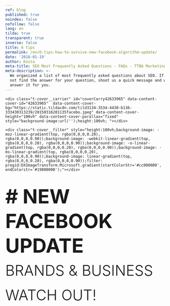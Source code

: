 ```yaml
---
ref: blog
published: true
noindex: false
nofollow: false
lang: en
tilda: true
transparent: true
inverse: false
title: 6 tips
permalink: /en/6-tips-how-to-survive-new-facebook-algorithm-update/
date: '2018-01-19'
author: Kosta
meta-title: SEO Most Frequently Asked Questions - FAQs - TTBA Marketing Blog
meta-description: >-
  We organized a list of most frequently asked questions about SEO. If you did
  not find the answer for your question, shoot us a quick message and we will
  answer it for you.
---
```

<!--allrecords-->
<div id="allrecords" class="t-records" data-hook="blocks-collection-content-node" data-tilda-project-id="56887" data-tilda-page-id="2180292"  data-tilda-formskey="3456bc1d42b6e0b4ba4a29862ed779d7"  >

<div id="rec42633965" class="r t-rec" style=" " data-animationappear="off" data-record-type="274"   >
<!-- t255 -->
<!-- cover -->
	




<div class="t-cover" id="recorddiv42633965" bgimgfield="img" style="height:100vh; background-image:url('https://static.tildacdn.com/tild3134-3534-4430-b136-333430313239/-/resize/20x/20150316201135facebo.jpeg');" >

	<div class="t-cover__carrier" id="coverCarry42633965" data-content-cover-id="42633965"  data-content-cover-bg="https://static.tildacdn.com/tild3134-3534-4430-b136-333430313239/20150316201135facebo.jpeg" data-content-cover-height="100vh" data-content-cover-parallax="fixed"        style="background-image:url('');height:100vh; "></div>
      
    <div class="t-cover__filter" style="height:100vh;background-image: -moz-linear-gradient(top, rgba(0,0,0,0.20), rgba(0,0,0,0.90));background-image: -webkit-linear-gradient(top, rgba(0,0,0,0.20), rgba(0,0,0,0.90));background-image: -o-linear-gradient(top, rgba(0,0,0,0.20), rgba(0,0,0,0.90));background-image: -ms-linear-gradient(top, rgba(0,0,0,0.20), rgba(0,0,0,0.90));background-image: linear-gradient(top, rgba(0,0,0,0.20), rgba(0,0,0,0.90));filter: progid:DXImageTransform.Microsoft.gradient(startColorStr='#cc000000', endColorstr='#19000000');"></div>
  <div class="t255">
  <div class="t-container">
    <div class="t-width t-width_10 t255__mainblock">
        <div class="t-cover__wrapper t-valign_middle" style="height:100vh;"> 
          <div class="t255__wrapper" data-hook-content="covercontent">
                        <h1 class="t255__title t-title t-title_sm t-uppercase t-animate" data-animate-style="fadeinup" data-animate-group="yes" data-animate-order="1" style="text-transform:uppercase;" field="title"><div style="font-size:72px;line-height:78px;" data-customstyle="yes"><span style="font-size: 62px;"><span data-redactor-style="font-weight: 700;" style="font-weight: 700;"># new facebook update<br /></span></span><span style="font-size: 46px;"><span style="font-weight: 300;" data-redactor-style="font-weight: 300;">Brands &amp; business watch out!</span></span></div></h1>            <span class="space"></span>
          </div>
        </div>
        <div class="t255__userblock">
          <div class="t255__userblock-img t-bgimg t-animate" data-animate-style="fadeinup" data-animate-group="yes" data-animate-order="3" data-animate-delay="0.3" imgfield="img2" data-original="https://static.tildacdn.com/tild3266-6464-4637-b136-613030376236/TTBAGroupTeamKosta.jpg" style="background-image: url('https://static.tildacdn.com/tild3266-6464-4637-b136-613030376236/-/resize/20x/TTBAGroupTeamKosta.jpg');"></div>          <div class="t255__userblock-descr t-descr t-descr_xxs t-animate" data-animate-style="fadeinup" data-animate-group="yes" data-animate-order="4" data-animate-delay="0.3" field="title2">By <strong>Konstantin Kostychuk</strong><strong><br />Founder &amp; CEO at TTBA Group</strong><strong></strong></div>          <div class="t255__userblock-date t-descr t-descr_xxs t-animate" data-animate-style="fadeinup" data-animate-group="yes" data-animate-order="5" data-animate-delay="0.3" field="descr2">on January 19th, 2018</div>        </div>
    </div>
  </div>
  </div>
  

</div>
    
</div>


<div id="rec42633966" class="r t-rec t-rec_pt_0 t-rec_pb_0" style="padding-top:0px;padding-bottom:0px; " data-animationappear="off" data-record-type="449"   >

<!-- T381 -->
<div id="nav42633966marker"></div>
<div id="nav42633966" class="t449   " data-navmarker="nav42633966marker" data-appearoffset="" data-hideoffset="">
    <div class="t449__wrapper ">
      <script type="text/javascript" src="//yastatic.net/share2/share.js" charset="utf-8"></script>
      <div class="t449__share_buttons ya-share2" data-direction="vertical" data-yashareL10n="en" data-services="facebook,twitter"></div>         
    </div>
</div>

</div>


<div id="rec42633967" class="r t-rec t-rec_pt_45 t-rec_pb_30" style="padding-top:45px;padding-bottom:30px;background-color:#ededed; "  data-record-type="127"   data-bg-color="#ededed">
<!-- T119 -->
<div class="t119">
	<div class="t-container ">
	  	<div class="t-col t-col_8 t-prefix_2">
			<div class="t119__preface t-descr t-opacity_70" style="opacity:0.70;" field="text"><div style="font-size:30px;text-align:left;" data-customstyle="yes"><strong></strong><strong></strong><strong></strong><strong>Yes!</strong> Facebook is making headlines again this week!<br /><br />This time it's not because of a revenge porn lawsuit in Ireland or for selling advertising space to Russia. <br /><br /> This time it's between Facebook and business owners. <br /></div></div>
		</div>
	</div>
</div>
</div>


<div id="rec42633968" class="r t-rec t-rec_pt_90 t-rec_pb_75" style="padding-top:90px;padding-bottom:75px; "  data-record-type="223"   >
<!-- T195 -->
<div class="t195">
  <div class="t-container">
                
      <div class="t-col t-col_5 t-prefix_1">
        <div class="t195__text t-text t-text_md t-animate" data-animate-style="fadeinleft" data-animate-group="yes" data-animate-order="1" field="text"><div style="font-size:18px;" data-customstyle="yes">In an announcement made in a Newsroom post by the VP of News Feed Adam Mosseri as well as a Facebook post by Mark Zuckerberg, Facebook users will now <u><strong data-redactor-tag="strong">"see less content from businesses, brands, and media"</strong></u>. Instead, the algorithm will now <strong>"</strong><strong>prioritize posts that spark conversations and meaningful interactions between people"</strong> and by people they mean friends and family. <br /><br /> <span style="font-size: 26px;">As this announcement was made public, Mark's net worth took a $3.3-billion-dollar hit. </span><strong></strong><br /></div></div>
      </div>
          <div class="t-col t-col_6  t195__imgsection" itemscope itemtype="http://schema.org/ImageObject"><meta itemprop="image" content="https://static.tildacdn.com/tild3062-3066-4338-b639-396436643666/zuckerberg.jpg">        <img class="t195__img t-img t-animate" data-animate-style="fadeinright" data-animate-group="yes" data-animate-order="2" data-animate-delay="0.5" data-tu-max-width="1200" data-tu-max-height="1200" src="https://static.tildacdn.com/tild3062-3066-4338-b639-396436643666/-/empty/zuckerberg.jpg" data-original="https://static.tildacdn.com/tild3062-3066-4338-b639-396436643666/zuckerberg.jpg" imgfield="img"   /><br />        <div class="t195__sectitle t-descr" field="imgtitle" itemprop="name"></div>
        <div class="t195__secdescr t-descr" field="imgdescr" itemprop="description"></div>
      </div>
      </div>
</div>
</div>


<div id="rec42633969" class="r t-rec t-rec_pt_0 t-rec_pb_30" style="padding-top:0px;padding-bottom:30px; "  data-record-type="30"   >
<!-- T015 -->
<div class="t015">
  <div class="t-container t-align_center">
    <div class="t-col t-col_10 t-prefix_1">
            <div class="t015__title t-title t-title_lg" field="title" style=""> Why? <br /></div>      <div class="t015__descr t-descr t-descr_xl" field="descr" style="">Because this decision will <u>reduce the time that users spend on Facebook</u>. That's a 180 degree turn from all of Facebook's previous efforts to keep people at their screens, including that nifty auto-play feature on all your newsfeed videos.<br /></div>    </div>
  </div>
</div>
</div>


<div id="rec42633970" class="r t-rec t-rec_pt_60 t-rec_pb_60" style="padding-top:60px;padding-bottom:60px; "  data-record-type="106"   >
<!-- T004 -->
<div class="t004">
	<div class="t-container ">
	  	<div class="t-col t-col_8 t-prefix_2">
			<div field="text" class="t-text t-text_md  "><div style="text-align:left;" data-customstyle="yes"><span style="font-size: 40px;">## So how does this impact business?</span> <br /><br /> <strong>1. </strong>This update will <strong>not affect the ad algorithm</strong> (for now) but organic reach will take a nose dive for pages that do not have engaging content. <br /><br /> <strong>2. </strong>Since the organic reach will decrease, brands will turn to advertising to get their content in front of their audience. The result? <strong>Higher cost-per-impression</strong> and cost-per-click!<br /><br /> <strong>3. </strong>As ad space is running low, the price of ads are increasing and organic reach is about to hit an all-time low, <strong>Influencers</strong> are the ones that have the most to win from this. <br /><br /><strong><span data-redactor-tag="span" style="font-size: 26px;">WHY?</span></strong><br /><br /> Because they have a <strong>loyal following</strong> that continuously, in large numbers, engage and react with their content. After this Facebook update, pages with that type of audience behaviour will rise and pages with <strong>stale content will suffer</strong>. <br /></div></div>
		</div>
	</div>
</div>
</div>


<div id="rec42633971" class="r t-rec t-rec_pt_0 t-rec_pb_0" style="padding-top:0px;padding-bottom:0px; "  data-record-type="179"   >
<!-- cover -->
	




<div class="t-cover" id="recorddiv42633971" bgimgfield="img" style="height:90vh; background-image:url('https://static.tildacdn.com/tild6364-3361-4166-a235-396532396163/-/resize/20x/androidpitfacebookme.JPG');" >

	<div class="t-cover__carrier" id="coverCarry42633971" data-content-cover-id="42633971"  data-content-cover-bg="https://static.tildacdn.com/tild6364-3361-4166-a235-396532396163/androidpitfacebookme.JPG" data-content-cover-height="90vh" data-content-cover-parallax="fixed"        style="background-image:url('');height:90vh; "></div>
      
    <div class="t-cover__filter" style="height:90vh;background-image: -moz-linear-gradient(top, rgba(0,0,0,0.70), rgba(0,0,0,0.60));background-image: -webkit-linear-gradient(top, rgba(0,0,0,0.70), rgba(0,0,0,0.60));background-image: -o-linear-gradient(top, rgba(0,0,0,0.70), rgba(0,0,0,0.60));background-image: -ms-linear-gradient(top, rgba(0,0,0,0.70), rgba(0,0,0,0.60));background-image: linear-gradient(top, rgba(0,0,0,0.70), rgba(0,0,0,0.60));filter: progid:DXImageTransform.Microsoft.gradient(startColorStr='#4c000000', endColorstr='#66000000');"></div>

<!-- T164 -->
<div class="t164">
	<div class="t-container">
		<div class="t-cover__wrapper t-valign_middle" style="height:90vh;">      
          <div class="t-col t-col_8 t-prefix_2 t-align_left">
            <div data-hook-content="covercontent">
            <div class="t164__wrapper">
	          	          	          <div class="t164__descr t-descr t-descr_xxxl" field="descr"><div style="font-size:42px;" data-customstyle="yes">## What can you do about it? <br /></div></div>	          <div class="t164__text t-text t-text_md" field="text"><div style="font-size:18px;" data-customstyle="yes"> Marketers &amp; brands will have to step-up their marketing game (again). <br /><br /><br /> <strong>1. Research your target audience.</strong> Understanding what makes them tick and delivering valuable and engaging content have never been more important. <br /><br /> <strong>2. Use Live video.</strong> They are totalling 6 times more interactions than non-Live videos. Start using them! It's probably the easiest and quickest way to get higher engagement on your page. <br /><br /> <strong>3. Get good at Facebook Advertising.</strong> It's about to get more competitive, costlier and also the only way that you can guarantee that your message gets to your audience. <br /><br /> <strong>4. Build your Facebook Messenger subscribers list.</strong> This should be a focus. If you are not familiar with what that is, Google "ManyChat", create your free account and start poking around. You'll thank me later. <br /><br /> <strong>5. Facebook Groups is the new Live Video.</strong> Facebook is putting a lot of effort in getting brands and people to use Groups. These are mini-communities of people that share an interest in a brand, a celebrity or a hobby. <br /><br /> <strong>6. Stop click or engagement baiting.</strong> Posts that say "Like this for yes, comment for no", will gradually stop working and pages that use these tactics will see a decrease in their organic reach. <br /><br /></div></div>            </div>
            </div>
          </div>
		</div>
	</div>
</div>

  

</div>
    
</div>


<div id="rec42638266" class="r t-rec t-rec_pt_90 t-rec_pb_90" style="padding-top:90px;padding-bottom:90px;background-color:#f5f5f5; " data-animationappear="off" data-record-type="409"   data-bg-color="#f5f5f5">
<!-- t409 -->

<div class="t409">
  <div class="t-container">
            <div class="t409__textwrapper t409__flexcolumn t-col t-col_5 t-prefix_1 t-align_left t409__valign_middle">
      <div class="t409__uptitle t-uptitle t-uptitle_md" field="subtitle">closing remarks<br /></div>      <div class="t409__title t-heading t-heading_lg" field="title">So what now?</div>      <div class="t409__descr t-descr t-descr_sm" field="descr">At the end of the day, this new update, like all the ones before, will thin the heard of marketers fighting for business' budgets and brands that aren't committed to social media marketing. The weak and the sloppy will make space for the creative and versatile. <br /><br />The client, the user and the consumer have been <a href="https://ttbagroup.com/en/no-power-salespeople/" target="_blank" style="">calling the shots</a> for a while now. With this new update, Facebook is showing everyone that they too are at the mercy of their users.<br /><br /> One thing's for sure is that all businesses will need to rethink their Facebook strategy in 2018 <br /></div>          
    </div>
        <div class="t409__imgwrapper t409__flexcolumn t-col t-col_1 ">
      <img class="t409__img t-img" src="https://static.tildacdn.com/tild6539-6364-4738-a564-643864383437/-/empty/laptop.png" data-original="https://static.tildacdn.com/tild6539-6364-4738-a564-643864383437/laptop.png" style="max-height: 550px;" imgfield="img"/>    </div>
          </div>
</div>

</div>


<div id="rec42638943" class="r t-rec t-rec_pt_45 t-rec_pb_45" style="padding-top:45px;padding-bottom:45px; "  data-record-type="127"   >
<!-- T119 -->
<div class="t119">
	<div class="t-container ">
	  	<div class="t-col t-col_8 t-prefix_2">
			<div class="t119__preface t-descr t-opacity_70" style="opacity:0.70;" field="text"><div style="text-align:left;" data-customstyle="yes">To put it into Mark's words, research shows that "when we use social media to connect with people we care about, it can be good for our well-being." After many years of bringing us closer to our screens, with this update, Facebook is telling us that our health and well-being is at their heart. &lt;3<br /><br /> But I do wonder if this announcement had anything to do with the hearing next week where "<strong>Congress is going to grill Alphabet, Facebook and Twitter again — this time for terrorist content on their sites</strong>" ;)</div></div>
		</div>
	</div>
</div>
</div>


<div id="rec42633972" class="r t-rec t-rec_pt_60 t-rec_pb_15" style="padding-top:60px;padding-bottom:15px;background-color:#ffffff; "  data-record-type="184"   data-bg-color="#ffffff">
<!-- T169 -->
<div class="t169">
  <div class="t-container_100">
    <div class="t-row">
      <div class="t-col_100">
        <div class="t169__text t-title" field="text"><div style="font-size:30px;line-height:40px;text-align:center;color:#444444;" data-customstyle="yes"><span style="font-weight: 300;">I hope you found this article helpful. If you have any questions, comments or rants, <br />feel free to drop me a line at <span style="color: rgb(104, 97, 238);">kosta@ttbagroup.com</span> <br /> <br />Good luck! </span><br /></div></div>
      </div>
    </div>
  </div>
</div>
</div>


<div id="rec42633973" class="r t-rec" style=" " data-animationappear="off" data-record-type="330"   >

<style>
#rec42633973 input::-webkit-input-placeholder {color:#000000; opacity: 0.5;}
#rec42633973 input::-moz-placeholder          {color:#000000; opacity: 0.5;}
#rec42633973 input:-moz-placeholder           {color:#000000; opacity: 0.5;}
#rec42633973 input:-ms-input-placeholder      {color:#000000; opacity: 0.5;}          
#rec42633973 textarea::-webkit-input-placeholder {color:#000000; opacity: 0.5;}
#rec42633973 textarea::-moz-placeholder          {color:#000000; opacity: 0.5;}
#rec42633973 textarea:-moz-placeholder           {color:#000000; opacity: 0.5;}
#rec42633973 textarea:-ms-input-placeholder      {color:#000000; opacity: 0.5;}                    
</style>
<div class="t330">
  <div class="t-popup" data-tooltip-hook="#GrowMyBusiness" >
    <div class="t-popup__close">
      <div class="t-popup__close-wrapper">
      <svg class="t-popup__close-icon" width="23px" height="23px" viewBox="0 0 23 23" version="1.1" xmlns="http://www.w3.org/2000/svg" xmlns:xlink="http://www.w3.org/1999/xlink">
        <g stroke="none" stroke-width="1" fill="#fff" fill-rule="evenodd">
          <rect transform="translate(11.313708, 11.313708) rotate(-45.000000) translate(-11.313708, -11.313708) " x="10.3137085" y="-3.6862915" width="2" height="30"></rect>
          <rect transform="translate(11.313708, 11.313708) rotate(-315.000000) translate(-11.313708, -11.313708) " x="10.3137085" y="-3.6862915" width="2" height="30"></rect>
        </g>
      </svg>
      </div>  
    </div>
    <div class="t-popup__container t-width t-width_6">
        <img class="t330__img t-img" src="https://static.tildacdn.com/tild6632-6531-4531-a564-626639616530/-/empty/ttba_moto.jpg" data-original="https://static.tildacdn.com/tild6632-6531-4531-a564-626639616530/ttba_moto.jpg" imgfield="img" >        <div class="t330__wrapper t-align_center" style=";">
          <div class="t330__title t-title t-title_xxs"><div style="font-size:16px;" data-customstyle="yes"><span style="font-weight: 400;">We always respond in less than 4 hours.<br /><br /></span></div></div>                    <form id="form42633973" name='form42633973' role="form" action='https://forms.tildacdn.com/procces/' method='POST' data-formactiontype="2" data-inputbox=".t330__blockinput"  data-success-url="https://ttbagroup.com/en/request-submitted" class="js-form-proccess " data-tilda-captchakey="">                                        
                                                                  <input type="hidden" name="formservices[]" value="67787a8c45c4f24353fc05cdd55eaa8d" class="js-formaction-services">
                                                      
                                                                                  <div>
                          <div class="js-successbox t330__blockinput-success t-text t-text_xs" style="display:none;">
                                                            Thank You! Your request has been submitted.
                                                      </div>                
                        </div>
                        <div class="t330__input-wrapper">
                                                                              <div class="t330__blockinput">
                              <input type="text" name="email" class="t330__input t-input js-tilda-rule " value="" placeholder="Your Name"  onfocus="this.placeholder = ''" onblur="this.placeholder = 'Your Name'" data-tilda-req="1" data-tilda-rule="email" style="color:#000000; border:1px solid #c9c9c9; background-color:#ffffff; border-radius: 5px; -moz-border-radius: 5px; -webkit-border-radius: 5px;">
                          </div>
                                                                                                        <div class="t330__blockinput">
                              <input type="text" name="name" class="t330__input t-input js-tilda-rule " value="" placeholder="Your Email"  onfocus="this.placeholder = ''" onblur="this.placeholder = 'Your Email'" data-tilda-req="1" data-tilda-rule="none" style="color:#000000; border:1px solid #c9c9c9; background-color:#ffffff; border-radius: 5px; -moz-border-radius: 5px; -webkit-border-radius: 5px;">
                          </div>                
                                                                                                        <div class="t330__blockinput">
                              <input type="text" name="phone" class="t330__input t-input js-tilda-rule " value="" placeholder="Your Phone Number"  onfocus="this.placeholder = ''" onblur="this.placeholder = 'Your Phone Number'" data-tilda-req="1" data-tilda-rule="phone" style="color:#000000; border:1px solid #c9c9c9; background-color:#ffffff; border-radius: 5px; -moz-border-radius: 5px; -webkit-border-radius: 5px;">
                          </div>                                
                                                      
                          
                                                      
                                                                              <div class="t330__blockinput">
                              <textarea name="Whatdoyouwanttodiscuss" class="t330__input t-input js-tilda-rule " placeholder="What do you want to discuss?"  onfocus="this.placeholder = ''" onblur="this.placeholder = 'What do you want to discuss?'"  style="color:#000000; border:1px solid #c9c9c9; background-color:#ffffff; border-radius: 5px; -moz-border-radius: 5px; -webkit-border-radius: 5px;height:68px" rows="2"></textarea>
                          </div>
                                                    <div class="js-errorbox-all t330__blockinput-errorbox" style="display:none;">
                              <div class="t330__blockinput-errors-text t-text t-text_xs">
                                  <p class="t330__blockinput-errors-item js-rule-error js-rule-error-all"></p>
                        		<p class="t330__blockinput-errors-item js-rule-error js-rule-error-req">Required field</p>
                        		<p class="t330__blockinput-errors-item js-rule-error js-rule-error-email">Please correct e-mail address</p>
                        		<p class="t330__blockinput-errors-item js-rule-error js-rule-error-name">Name Wrong. Correct please</p>
                        		<p class="t330__blockinput-errors-item js-rule-error js-rule-error-phone">Please correct phone number</p>
                        		<p class="t330__blockinput-errors-item js-rule-error js-rule-error-string">Please enter letter, number or punctuation symbols.</p>
                              </div>
                          </div>
                            
                          <div class="t330__blockbutton">
                              <button type="submit" class="t330__submit t-submit" style="color:#ffffff;background-color:#ed4b3a;border-radius:5px; -moz-border-radius:5px; -webkit-border-radius:5px;">SEND</button>                          </div>
                         </div> 
          </form>                          
        </div>
      </div>
    </div>
</div>
                            
<style>
@media screen and (max-width: 560px) {
  #rec42633973 .t-popup__container {
    background-color: #fff !important;
  }
}
</style>                            

<script type="text/javascript">
$(document).ready(function(){
  setTimeout(function(){
    t330_initPopup('42633973');
  }, 500);
});
</script>  

                          
</div>


<div id="rec42633974" class="r t-rec t-rec_pt_45 t-rec_pb_45" style="padding-top:45px;padding-bottom:45px; "  data-record-type="132"   >
<div class="t-container_100">
	<div style="position: relative; right: 50%; float: right;">
		<div style="position: relative; z-index: 1; right: -50%;">
			<div style="display: table;">
			<div style="display:table-row; width:auto; clear:both;">
			
						<div id="fb-root"></div>
			
			<script>(function(d, s, id) {
			  var js, fjs = d.getElementsByTagName(s)[0];
			  if (d.getElementById(id)) return;
			  js = d.createElement(s); js.id = id;
			  js.src = "//connect.facebook.net/en_En/sdk.js#xfbml=1&appId=257953674358265&version=v2.0";
			  fjs.parentNode.insertBefore(js, fjs);
			}(document, 'script', 'facebook-jssdk'));</script>
						
						
						<div style="border:0px solid;height:25px; float:left; display:table-column; padding-left:10px; padding-top:4px;">
			<div class="fb-like" data-layout="button_count" data-action="like" data-show-faces="false" data-share="false"></div>
			</div>
			              
						<div style="border:0px solid;height:25px; float:left; display:table-column; padding-left:10px; padding-top:4px;">
			<div class="fb-share-button" data-type="button_count"></div>
			</div>
									
			
			              
            
						<div style="float:left; width:80px; display:table-column; height:25px; border:0px solid; padding-left:10px; padding-top:4px;">
			<a href="https://twitter.com/share" class="twitter-share-button" data-text="Facebook Algorithm Update - January 11th 2018">Tweet</a>
			<script>!function(d,s,id){var js,fjs=d.getElementsByTagName(s)[0],p=/^http:/.test(d.location)?'http':'https';if(!d.getElementById(id)){js=d.createElement(s);js.id=id;js.src=p+'://platform.twitter.com/widgets.js';fjs.parentNode.insertBefore(js,fjs);}}(document, 'script', 'twitter-wjs');</script>
			</div>
			              
			</div>
			</div>
		</div>
	</div>
</div>  
</div>


<div id="rec42633975" class="r t-rec t-rec_pt_0 t-rec_pb_0" style="padding-top:0px;padding-bottom:0px; " data-animationappear="off" data-record-type="307"   >
<!-- t278 -->
<!-- cover -->
	




<div class="t-cover" id="recorddiv42633975" bgimgfield="img" style="height:100vh; background-image:url('https://static.tildacdn.com/tild6432-6139-4635-a466-633539363738/-/resize/20x/mtlcityview.jpg');" >

	<div class="t-cover__carrier" id="coverCarry42633975" data-content-cover-id="42633975"  data-content-cover-bg="https://static.tildacdn.com/tild6432-6139-4635-a466-633539363738/mtlcityview.jpg" data-content-cover-height="100vh" data-content-cover-parallax="fixed"        style="background-image:url('');height:100vh; "></div>
      
    <div class="t-cover__filter" style="height:100vh;background-image: -moz-linear-gradient(top, rgba(46,46,46,0.80), rgba(46,46,46,0.80));background-image: -webkit-linear-gradient(top, rgba(46,46,46,0.80), rgba(46,46,46,0.80));background-image: -o-linear-gradient(top, rgba(46,46,46,0.80), rgba(46,46,46,0.80));background-image: -ms-linear-gradient(top, rgba(46,46,46,0.80), rgba(46,46,46,0.80));background-image: linear-gradient(top, rgba(46,46,46,0.80), rgba(46,46,46,0.80));filter: progid:DXImageTransform.Microsoft.gradient(startColorStr='#332e2e2e', endColorstr='#332e2e2e');"></div>
  <div class="t278">
  <div class="t-container ">
    <div class="t-width t-width_6 t278__mainblock">
      <div class="t-cover__wrapper t-valign_middle" style="height:100vh;"> 
        <div class="t278__mainwrapper" data-hook-content="covercontent">
          <div class="t278__title t-title t-title_xs" field="title">Receive marketing and sales insights right in your Inbox.</div>          <div class="t278__descr t-descr t-descr_md" field="descr">We promise we will never spam you.</div>          <form id="form42633975" name='form42633975' role="form" action='https://forms.tildacdn.com/procces/' method='POST' data-formactiontype="2"  data-inputbox=".t278__blockinput"   class="js-form-proccess " data-tilda-captchakey="">                                  
                                                <input type="hidden" name="formservices[]" value="67787a8c45c4f24353fc05cdd55eaa8d" class="js-formaction-services">
                            
                            <div style="position: absolute; left: -5000px;"><input type="text" name="tspecomment" tabindex="-1" value=""></div>
                      
          
                <div class="t278__input-mainblock t-width t-width_6">
          
                  <div class="t278__allert-wrapper">
                    <div class="t278__blockinput-success js-successbox" style="display:none;">
                        <div class="t278__success-icon">
                          <svg width="50px" height="50px" viewBox="0 0 50 50">
                            <g stroke="none" stroke-width="1" fill="none" fill-rule="evenodd">
                              <g fill="#FFFFFF">
                                <path d="M25.0982353,49.2829412 C11.5294118,49.2829412 0.490588235,38.2435294 0.490588235,24.6752941 C0.490588235,11.1064706 11.53,0.0670588235 25.0982353,0.0670588235 C38.6664706,0.0670588235 49.7058824,11.1064706 49.7058824,24.6752941 C49.7058824,38.2441176 38.6664706,49.2829412 25.0982353,49.2829412 L25.0982353,49.2829412 Z M25.0982353,1.83176471 C12.5023529,1.83176471 2.25529412,12.0794118 2.25529412,24.6752941 C2.25529412,37.2705882 12.5023529,47.5182353 25.0982353,47.5182353 C37.6941176,47.5182353 47.9411765,37.2705882 47.9411765,24.6752941 C47.9411765,12.0794118 37.6941176,1.83176471 25.0982353,1.83176471 L25.0982353,1.83176471 Z"></path>
                                <path d="M22.8435294,30.5305882 L18.3958824,26.0829412 C18.0511765,25.7382353 18.0511765,25.18 18.3958824,24.8352941 C18.7405882,24.4905882 19.2988235,24.4905882 19.6435294,24.8352941 L22.8429412,28.0347059 L31.7282353,19.1488235 C32.0729412,18.8041176 32.6311765,18.8041176 32.9758824,19.1488235 C33.3205882,19.4935294 33.3205882,20.0517647 32.9758824,20.3964706 L22.8435294,30.5305882 L22.8435294,30.5305882 Z"></path>
                              </g>
                            </g>
                          </svg>
                        </div>
                        <div class="t278__success-message t-descr t-descr_lg">Your data has been submitted. Thank you!</div>
                    </div>
                  </div>
                  
                  <div class="t278__wrapper">
                                        <div class="t278__blockinput">
                        <input type="text" name="EMAIL" class="t278__input t-input js-tilda-rule " value="" placeholder="Your e-mail" data-tilda-req="1" data-tilda-rule="email" style="color:#000000;  background-color:#ffffff; border-radius: 4px; -moz-border-radius: 4px; -webkit-border-radius: 4px;">
                    </div>
                                                                                <div class="t278__blockinput">
                        <input type="text" name="name" class="t278__input t-input js-tilda-rule " value="" placeholder="Name" data-tilda-req="1" data-tilda-rule="none" style="color:#000000;  background-color:#ffffff; border-radius: 4px; -moz-border-radius: 4px; -webkit-border-radius: 4px;">
                    </div>
                                                            
                                                            
                     
                    <div class="t278__blockinput-errorbox js-errorbox-all" style="display:none;">
                        <div class="t278__blockinput-errors-text t-descr t-descr_xs">
                            <p class="t278__blockinput-errors-item js-rule-error js-rule-error-all"></p>
                        	<p class="t278__blockinput-errors-item js-rule-error js-rule-error-req">Required field</p>
                        	<p class="t278__blockinput-errors-item js-rule-error js-rule-error-email">Please correct e-mail address</p>
                        	<p class="t278__blockinput-errors-item js-rule-error js-rule-error-name">Name Wrong. Correct please</p>
                        	<p class="t278__blockinput-errors-item js-rule-error js-rule-error-phone">Please correct phone number</p>
                        	<p class="t278__blockinput-errors-item js-rule-error js-rule-error-string">Please enter letter, number or punctuation symbols.</p>
                        </div>
                    </div>
                    
                    <div class="t278__blockbutton">
                                                  <button type="submit" class="t-submit" style="color:#ffffff;background-color:#ed4b3a;border-radius:7px; -moz-border-radius:7px; -webkit-border-radius:7px;">SEND ME ONLY INTERESTING CONTENT</button>
                                            </div>
                  </div>
              </div>  
        </form>		                      
        </div>
      </div>
    </div>
  </div>
  </div>
<style>
#rec42633975 input::-webkit-input-placeholder {color:#000000; opacity: 0.5;}
#rec42633975 input::-moz-placeholder          {color:#000000; opacity: 0.5;}
#rec42633975 input:-moz-placeholder           {color:#000000; opacity: 0.5;}
#rec42633975 input:-ms-input-placeholder      {color:#000000; opacity: 0.5;}          
#rec42633975 textarea::-webkit-input-placeholder {color:#000000; opacity: 0.5;}
#rec42633975 textarea::-moz-placeholder          {color:#000000; opacity: 0.5;}
#rec42633975 textarea:-moz-placeholder           {color:#000000; opacity: 0.5;}
#rec42633975 textarea:-ms-input-placeholder      {color:#000000; opacity: 0.5;}                    
</style>
  

</div>
                                            
        
 
</div>

</div>
<!--/allrecords-->
